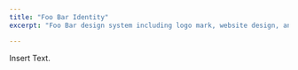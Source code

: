 ```yaml
---
title: "Foo Bar Identity"
excerpt: "Foo Bar design system including logo mark, website design, and branding applications."

---
```


Insert Text.